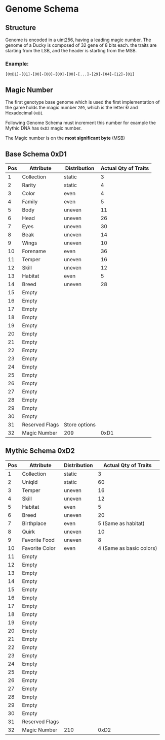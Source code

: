 # Genome Schema

## Structure

Genome is encoded in a uint256, having a leading magic number. The genome of a Ducky is composed of 32 gene of 8 bits each. the traits are starting from the LSB, and the header is starting from the MSB.

### Example:

`[0xD1]-[01]-[00]-[00]-[00]-[00]-[...]-[29]-[04]-[12]-[01]`

## Magic Number

The first genotype base genome which is used the first implementation of the game holds the magic number `209`, which is the letter &ETH; and Hexadecimal `0xD1`

Following Genome Schema must increment this number for example the Mythic DNA has `0xD2` magic number.

The Magic number is on the **most significant byte** (MSB)

## Base Schema 0xD1

| Pos  | Attribute      | Distribution  | Actual Qty of Traits |
| ---- | -------------- | ------------- | -------------------- |
| 1    | Collection     | static        | 3                    |
| 2    | Rarity         | static        | 4                    |
| 3    | Color          | even          | 4                    |
| 4    | Family         | even          | 5                    |
| 5    | Body           | uneven        | 11                   |
| 6    | Head           | uneven        | 26                   |
| 7    | Eyes           | uneven        | 30                   |
| 8    | Beak           | uneven        | 14                   |
| 9    | Wings          | uneven        | 10                   |
| 10   | Forename       | even          | 36                   |
| 11   | Temper         | uneven        | 16                   |
| 12   | Skill          | uneven        | 12                   |
| 13   | Habitat        | even          | 5                    |
| 14   | Breed          | uneven        | 28                   |
| 15   | Empty          |               |                      |
| 16   | Empty          |               |                      |
| 17   | Empty          |               |                      |
| 18   | Empty          |               |                      |
| 19   | Empty          |               |                      |
| 20   | Empty          |               |                      |
| 21   | Empty          |               |                      |
| 22   | Empty          |               |                      |
| 23   | Empty          |               |                      |
| 24   | Empty          |               |                      |
| 25   | Empty          |               |                      |
| 26   | Empty          |               |                      |
| 27   | Empty          |               |                      |
| 28   | Empty          |               |                      |
| 29   | Empty          |               |                      |
| 30   | Empty          |               |                      |
| 31   | Reserved Flags | Store options |                      |
| 32   | Magic Number   | 209           | 0xD1                 |

## Mythic Schema 0xD2

| Pos  | Attribute      | Distribution | Actual Qty of Traits     |
| ---- | -------------- | ------------ | ------------------------ |
| 1    | Collection     | static       | 3                        |
| 2    | UniqId         | static       | 60                       |
| 3    | Temper         | uneven       | 16                       |
| 4    | Skill          | uneven       | 12                       |
| 5    | Habitat        | even         | 5                        |
| 6    | Breed          | uneven       | 20                       |
| 7    | Birthplace     | even         | 5 (Same as habitat)      |
| 8    | Quirk          | uneven       | 10                       |
| 9    | Favorite Food  | uneven       | 8                        |
| 10   | Favorite Color | even         | 4 (Same as basic colors) |
| 11   | Empty          |              |                          |
| 12   | Empty          |              |                          |
| 13   | Empty          |              |                          |
| 14   | Empty          |              |                          |
| 15   | Empty          |              |                          |
| 16   | Empty          |              |                          |
| 17   | Empty          |              |                          |
| 18   | Empty          |              |                          |
| 19   | Empty          |              |                          |
| 20   | Empty          |              |                          |
| 21   | Empty          |              |                          |
| 22   | Empty          |              |                          |
| 23   | Empty          |              |                          |
| 24   | Empty          |              |                          |
| 25   | Empty          |              |                          |
| 26   | Empty          |              |                          |
| 27   | Empty          |              |                          |
| 28   | Empty          |              |                          |
| 29   | Empty          |              |                          |
| 30   | Empty          |              |                          |
| 31   | Reserved Flags |              |                          |
| 32   | Magic Number   | 210          | 0xD2                     |
